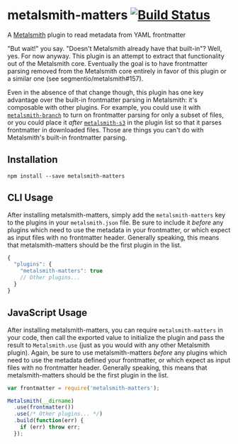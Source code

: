 # metalsmith-matters [![Build Status](https://travis-ci.org/Ajedi32/metalsmith-matters.svg)](https://travis-ci.org/Ajedi32/metalsmith-matters)

A [Metalsmith](https://github.com/segmentio/metalsmith) plugin to read metadata
from YAML frontmatter

"But wait!" you say. "Doesn't Metalsmith already have that built-in"? Well, yes.
For now anyway. This plugin is an attempt to extract that functionality out of
the Metalsmith core. Eventually the goal is to have frontmatter parsing removed
from the Metalsmith core entirely in favor of this plugin or a similar one (see
segmentio/metalsmith#157).

Even in the absence of that change though, this plugin has one key advantage
over the built-in frontmatter parsing in Metalsmith: it's composable with other
plugins. For example, you could use it with
[`metalsmith-branch`](https://github.com/ericgj/metalsmith-branch) to turn on
frontmatter parsing for only a subset of files, or you could place it *after*
[`metalsmith-s3`](https://github.com/mwishek/metalsmith-s3) in the plugin list
so that it parses frontmatter in downloaded files. Those are things you can't do
with Metalsmith's built-in frontmatter parsing.

## Installation

    npm install --save metalsmith-matters

## CLI Usage

After installing metalsmith-matters, simply add the `metalsmith-matters` key to
the plugins in your `metalsmith.json` file. Be sure to include it *before* any
plugins which need to use the metadata in your frontmatter, or which expect as
input files with no frontmatter header. Generally speaking, this means that
metalsmith-matters should be the first plugin in the list.

```javascript
{
  "plugins": {
    "metalsmith-matters": true
    // Other plugins...
  }
}
```

## JavaScript Usage

After installing metalsmith-matters, you can require `metalsmith-matters` in
your code, then call the exported value to initialize the plugin and pass the
result to `Metalsmith.use` (just as you would with any other Metalsmith plugin).
Again, be sure to use metalsmith-matters *before* any plugins which need to use
the metadata defined your frontmatter, or which expect as input files with no
frontmatter header. Generally speaking, this means that metalsmith-matters
should be the first plugin in the list.

```javascript
var frontmatter = require('metalsmith-matters');

Metalsmith(__dirname)
  .use(frontmatter())
  .use(/* Other plugins... */)
  .build(function(err) {
    if (err) throw err;
  });
```
